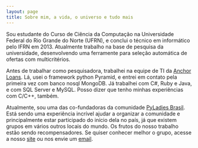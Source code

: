 ```yaml
---
layout: page
title: Sobre mim, a vida, o universo e tudo mais
---
```


Sou estudante do Curso de Ciência da Computação na Universidade Federal do Rio Grande do Norte (UFRN), e conclui o técnico em informático pelo IFRN em 2013. Atualmente trabalho na base de pesquisa da universidade, desenvolvendo uma ferramente para seleção automática de ofertas com multicritérios.

Antes de trabalhar como pesquisadora, trabalhei na equipe de TI da [Anchor Loans](http://www.anchorloans.com/). Lá, usei o framework python Pyramid, e entrei em contato pela primeira vez com banco nosql MongoDB. Já trabalhei com C#, Ruby e Java, e com SQL Server e MySQL. Posso dizer que tenho minhas experiências com C/C++, também. 

Atualmente, sou uma das co-fundadoras da comunidade [PyLadies Brasil](http://www.brasil.pyladies.com). Está sendo uma experiência incrível ajudar a organizar a comunidade e principalmente estar participado do início dela no país, já que existem grupos em vários outros locais do mundo. Os frutos do nosso trabalho estão sendo recompensadores. Se quiser conhecer melhor o grupo, acesse a nosso [site](http://www.brasil.pyladies.com) ou nos envie um [email](brazil@pyladies.com).

